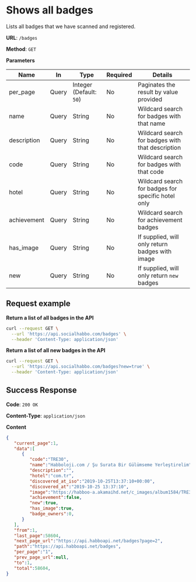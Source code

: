 # Shows all badges
Lists all badges that we have scanned and registered.

**URL**: `/badges`

**Method**: `GET`

**Parameters**

| Name | In | Type | Required | Details |
| --- | --- | --- | --- | --- |
| per_page | Query | Integer (Default: `50`) | No | Paginates the result by value provided |
| name | Query | String | No | Wildcard search for badges with that name |
| description | Query | String | No | Wildcard search for badges with that description |
| code | Query | String | No | Wildcard search for badges with that code |
| hotel | Query | String | No | Wildcard search for badges for specific hotel only |
| achievement | Query | String | No | Wildcard search for achievement badges |
| has_image | Query | String | No | If supplied, will only return badges with image |
| new | Query | String | No | If supplied, will only return `new` badges |

## Request example
**Return a list of all badges in the API**
```bash
curl --request GET \
  --url 'https://api.socialhabbo.com/badges' \
  --header 'Content-Type: application/json'
```

**Return a list of all new badges in the API**
```bash
curl --request GET \
  --url 'https://api.socialhabbo.com/badges?new=true' \
  --header 'Content-Type: application/json'
```

## Success Response
**Code**: `200 OK`

**Content-Type**: `application/json`

**Content**
```json
{
   "current_page":1,
   "data":[
      {
         "code":"TRE30",
         "name":"Habboloji.com / Şu Surata Bir Gülümseme Yerleştirelim",
         "description":"",
         "hotel":"com.tr",
         "discovered_at_iso":"2019-10-25T13:37:10+00:00",
         "discovered_at":"2019-10-25 13:37:10",
         "image":"https://habboo-a.akamaihd.net/c_images/album1584/TRE30.gif",
         "achievement":false,
         "new":true,
         "has_image":true,
         "badge_owners":0,
      }
   ],
   "from":1,
   "last_page":58604,
   "next_page_url":"https://api.habboapi.net/badges?page=2",
   "path":"https://api.habboapi.net/badges",
   "per_page":"1",
   "prev_page_url":null,
   "to":1,
   "total":58604,
}
```
